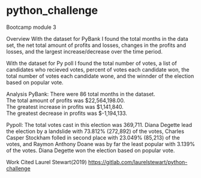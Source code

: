 # python_challenge
Bootcamp module 3

Overview
With the dataset for PyBank I found the total months in the data set, the net total amount of profits and losses, changes in the profits and losses, and the largest increase/decrease over the time period. 

With the dataset for Py poll I found the total number of votes, a list of candidates who recieved votes, percent of votes each candidate won, the total number of votes each candidate wone, and the winnder of the election based on popular vote. 

Analysis
PyBank: 
There were 86 total months in the dataset.  
The total amount of profits was $22,564,198.00.  
The greatest increase in profits was $1,141,840.  
The greatest decrease in profits was $-1,194,133.

Pypoll: 
The total votes cast in this election was 369,711.  Diana Degette lead the election by a landslide with 73.812% (272,892) of the votes, Charles Casper Stockham folled in second place with 23.049% (85,213) of the votes, and Raymon Anthony Doane was by far the least popular with 3.139% of the votes.  Diana Degette won the election based on popular vote.

Work Cited 
Laurel Stewart(2019) https://gitlab.com/laurelstewart/python-challenge
